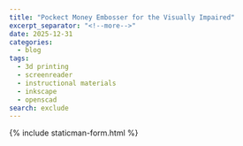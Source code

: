 ```yaml
---
title: "Pockect Money Embosser for the Visually Impaired"
excerpt_separator: "<!--more-->"
date: 2025-12-31
categories:
  - blog
tags:
  - 3d printing
  - screenreader
  - instructional materials
  - inkscape
  - openscad
search: exclude
---
```






{% include staticman-form.html %}
